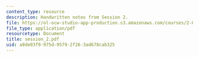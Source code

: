 ```yaml
---
content_type: resource
description: Handwritten notes from Session 2.
file: https://ol-ocw-studio-app-production.s3.amazonaws.com/courses/2-032-dynamics-fall-2004/a8de03f9975d95792f263ad678cab325_session_2.pdf
file_type: application/pdf
resourcetype: Document
title: session_2.pdf
uid: a8de03f9-975d-9579-2f26-3ad678cab325
---
```

